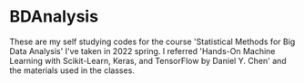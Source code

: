 # BDAnalysis
These are my self studying codes for the course 'Statistical Methods for Big Data Analysis' I've taken in 2022 spring.
I referred 'Hands-On Machine Learning with Scikit-Learn, Keras, and TensorFlow by Daniel Y. Chen' and the materials used in the classes.
